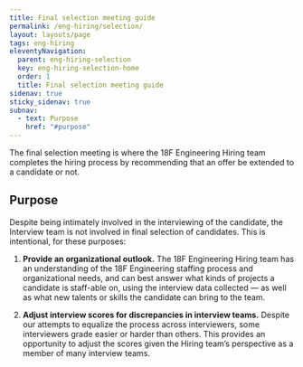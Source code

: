```yaml
---
title: Final selection meeting guide
permalink: /eng-hiring/selection/
layout: layouts/page
tags: eng-hiring
eleventyNavigation: 
  parent: eng-hiring-selection
  key: eng-hiring-selection-home
  order: 1
  title: Final selection meeting guide
sidenav: true
sticky_sidenav: true
subnav:
  - text: Purpose
    href: "#purpose"
---
```


The final selection meeting is where the 18F Engineering Hiring team completes the hiring process by recommending that an offer be extended to a candidate or not.

## Purpose

Despite being intimately involved in the interviewing of the candidate, the Interview team is not involved in final selection of candidates. This is intentional, for these purposes:

1. **Provide an organizational outlook.** The 18F Engineering Hiring team has an understanding of the 18F Engineering staffing process and organizational needs, and can best answer what kinds of projects a candidate is staff-able on, using the interview data collected — as well as what new talents or skills the candidate can bring to the team.

2. **Adjust interview scores for discrepancies in interview teams.** Despite our attempts to equalize the process across interviewers, some interviewers grade easier or harder than others. This provides an opportunity to adjust the scores given the Hiring team’s perspective as a member of many interview teams.
